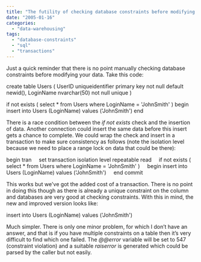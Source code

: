 ```yaml
---
title: "The futility of checking database constraints before modifying data"
date: "2005-01-16"
categories: 
  - "data-warehousing"
tags: 
  - "database-constraints"
  - "sql"
  - "transactions"
---
```


Just a quick reminder that there is no point manually checking database constraints before modifying your data. Take this code:

create table Users ( UserID uniqueidentifier primary key not null default newid(), LoginName nvarchar(50) not null unique )

if not exists ( select \* from Users where LoginName = 'JohnSmith' ) begin insert into Users (LoginName) values ('JohnSmith') end

There is a race condition between the _if not exists_ check and the insertion of data. Another connection could insert the same data before this insert gets a chance to complete. We could wrap the check and insert in a transaction to make sure consistency as follows (note the isolation level because we need to place a range lock on data that could be there):

begin tran     set transaction isolation level repeatable read     if not exists ( select \* from Users where LoginName = 'JohnSmith' )     begin insert into Users (LoginName) values ('JohnSmith')     end commit

This works but we've got the added cost of a transaction. There is no point in doing this though as there is already a unique constraint on the column and databases are very good at checking constraints. With this in mind, the new and improved version looks like:

insert into Users (LoginName) values ('JohnSmith')

Much simpler. There is only one minor problem, for which I don’t have an answer, and that is if you have multiple constraints on a table then it’s very difficult to find which one failed. The _@@error_ variable will be set to 547 (constraint violation) and a suitable _raiserror_ is generated which could be parsed by the caller but not easily.
